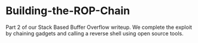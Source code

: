 # Building-the-ROP-Chain
Part 2 of our Stack Based Buffer Overflow writeup. We complete the exploit by chaining gadgets and calling a reverse shell using open source tools.
